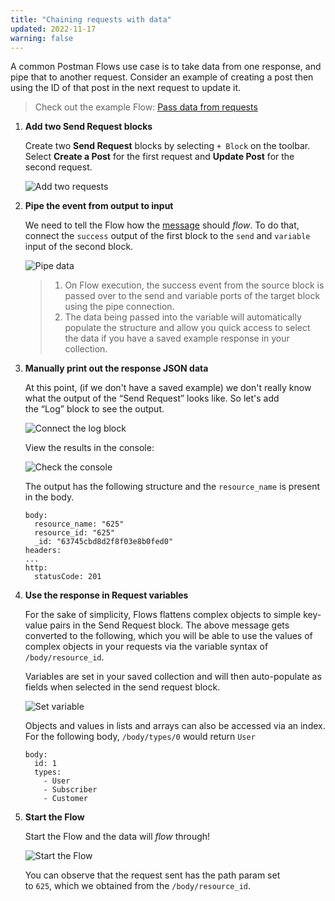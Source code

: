 ```yaml
---
title: "Chaining requests with data"
updated: 2022-11-17
warning: false
---
```


A common Postman Flows use case is to take data from one response, and pipe that to another request. Consider an example of creating a post then using the ID of that post in the next request to update it.

> Check out the example Flow: [Pass data from requests](https://www.postman.com/postman/workspace/example-flows/flow/62fdd3360a222e16840ce44b)

1. **Add two Send Request blocks**

   Create two **Send Request** blocks by selecting `+ Block` on the toolbar. Select **Create a Post** for the first request and **Update Post** for the second request.

   ![Add two requests](https://assets.postman.com/postman-labs-docs/chaining-requests/updated-chaining-add-two-requests.gif)

2. **Pipe the event from output to input**

   We need to tell the Flow how the [message](/postman-flows/core-concepts/messages/) should *flow*. To do that, connect the `success` output of the first block to the `send` and `variable` input of the second block.

   ![Pipe data](https://assets.postman.com/postman-labs-docs/chaining-requests/updated-chaining-pipe-data.gif)

   > 1. On Flow execution, the success event from the source block is passed over to the send and variable ports of the target block using the pipe connection.
   > 2. The data being passed into the variable will automatically populate the structure and allow you quick access to select the data if you have a saved example response in your collection.

3. **Manually print out the response JSON data**

   At this point, (if we don't have a saved example) we don't really know what the output of the “Send Request” looks like. So let's add the “Log” block to see the output.

   ![Connect the log block](https://assets.postman.com/postman-labs-docs/chaining-requests/updated-chaining-check-in-log.gif)

   View the results in the console:

   ![Check the console](https://assets.postman.com/postman-labs-docs/chaining-requests/view-console.gif)

   The output has the following structure and the `resource_name` is present in the body.

   ```
   body:
     resource_name: "625"
     resource_id: "625"
     _id: "63745cbd8d2f8f03e8b0fed0"
   headers:
   ...
   http:
     statusCode: 201
   ```

4. **Use the response in Request variables**

   For the sake of simplicity, Flows flattens complex objects to simple key-value pairs in the Send Request block. The above message gets converted to the following, which you will be able to use the values of complex objects in your requests via the variable syntax of `/body/resource_id`.

   Variables are set in your saved collection and will then auto-populate as fields when selected in the send request block.

   ![Set variable](https://assets.postman.com/postman-labs-docs/chaining-requests/updated-chaining-set-variable.png)

   Objects and values in lists and arrays can also be accessed via an index. For the following body, `/body/types/0` would return `User`

   ```
   body:
     id: 1
     types:
       - User
       - Subscriber
       - Customer
   ```

5. **Start the Flow**

   Start the Flow and the data will *flow* through!

   ![Start the Flow](https://assets.postman.com/postman-labs-docs/chaining-requests/updated-chaining-start-flow.gif)

   You can observe that the request sent has the path param set to `625`, which we obtained from the `/body/resource_id`.
